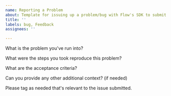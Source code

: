 ```yaml
---
name: Reporting a Problem
about: Template for issuing up a problem/bug with Flow's SDK to submit for review
title: ''
labels: bug, Feedback
assignees: ''

---
```


What is the problem you've run into?

What were the steps you took reproduce this problem?

What are the acceptance criteria?

Can you provide any other additional context? (if needed)

Please tag as needed that's relevant to the issue submitted.
